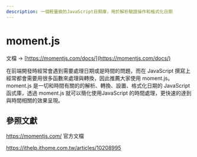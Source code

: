 ```yaml
---
description: 一個輕量級的JavaScript日期庫，用於解析驗證操作和格式化日期
---
```


# moment.js

文檔 -&gt; [https://momentjs.com/docs/](https://momentjs.com/docs/)

在前端開發時經常會遇到需要處理日期或是時間的問題，而在 JavaScript 撰寫上經常都會需要用很多函數來處理與轉換，因此推薦大家使用 moment.js。moment.js 是一切和時間有關的的解析、轉換、設置、格式化日期的 JavaScript 函式庫，透過 moment.js 就可以簡化使用JavaScript 的時間處理，更快速的達到與時間相關的效果呈現。

## 參照文獻
https://momentjs.com/ 官方文檔

https://ithelp.ithome.com.tw/articles/10208995
